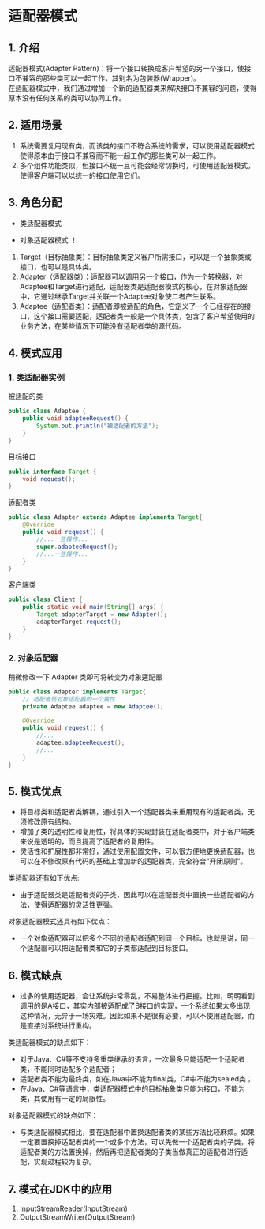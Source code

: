 # 适配器模式
## 1. 介绍
适配器模式(Adapter Pattern)：将一个接口转换成客户希望的另一个接口，使接口不兼容的那些类可以一起工作，其别名为包装器(Wrapper)。  
在适配器模式中，我们通过增加一个新的适配器类来解决接口不兼容的问题，使得原本没有任何关系的类可以协同工作。  

## 2. 适用场景
1. 系统需要复用现有类，而该类的接口不符合系统的需求，可以使用适配器模式使得原本由于接口不兼容而不能一起工作的那些类可以一起工作。  
2. 多个组件功能类似，但接口不统一且可能会经常切换时，可使用适配器模式，使得客户端可以以统一的接口使用它们。  

## 3. 角色分配
* 类适配器模式
![]()

* 对象适配器模式
！[]()

1. Target（目标抽象类）：目标抽象类定义客户所需接口，可以是一个抽象类或接口，也可以是具体类。  
2. Adapter（适配器类）：适配器可以调用另一个接口，作为一个转换器，对Adaptee和Target进行适配，适配器类是适配器模式的核心，在对象适配器中，它通过继承Target并关联一个Adaptee对象使二者产生联系。  
3. Adaptee（适配者类）：适配者即被适配的角色，它定义了一个已经存在的接口，这个接口需要适配，适配者类一般是一个具体类，包含了客户希望使用的业务方法，在某些情况下可能没有适配者类的源代码。  

## 4. 模式应用
### 1. 类适配器实例
被适配的类
```Java
public class Adaptee {
    public void adapteeRequest() {
        System.out.println("被适配者的方法");
    }
}
```

目标接口
```Java
public interface Target {
    void request();
}
```

适配者类
```Java
public class Adapter extends Adaptee implements Target{
    @Override
    public void request() {
        //...一些操作...
        super.adapteeRequest();
        //...一些操作...
    }
}
```

客户端类
```Java
public class Client {
    public static void main(String[] args) {
        Target adapterTarget = new Adapter();
        adapterTarget.request();
    }
}
```

### 2. 对象适配器
稍微修改一下 Adapter 类即可将转变为对象适配器
```Java
public class Adapter implements Target{
    // 适配者是对象适配器的一个属性
    private Adaptee adaptee = new Adaptee();

    @Override
    public void request() {
        //...
        adaptee.adapteeRequest();
        //...
    }
}
```

## 5. 模式优点
* 将目标类和适配者类解耦，通过引入一个适配器类来重用现有的适配者类，无须修改原有结构。  
* 增加了类的透明性和复用性，将具体的实现封装在适配者类中，对于客户端类来说是透明的，而且提高了适配者的复用性。  
* 灵活性和扩展性都非常好，通过使用配置文件，可以很方便地更换适配器，也可以在不修改原有代码的基础上增加新的适配器类，完全符合“开闭原则”。  

类适配器还有如下优点:  
* 由于适配器类是适配者类的子类，因此可以在适配器类中置换一些适配者的方法，使得适配器的灵活性更强。  

对象适配器模式还具有如下优点：  
* 一个对象适配器可以把多个不同的适配者适配到同一个目标，也就是说，同一个适配器可以把适配者类和它的子类都适配到目标接口。  

## 6. 模式缺点
* 过多的使用适配器，会让系统非常零乱，不易整体进行把握。比如，明明看到调用的是A接口，其实内部被适配成了B接口的实现，一个系统如果太多出现这种情况，无异于一场灾难。因此如果不是很有必要，可以不使用适配器，而是直接对系统进行重构。

类适配器模式的缺点如下：  
* 对于Java、C#等不支持多重类继承的语言，一次最多只能适配一个适配者类，不能同时适配多个适配者；  
* 适配者类不能为最终类，如在Java中不能为final类，C#中不能为sealed类；  
* 在Java、C#等语言中，类适配器模式中的目标抽象类只能为接口，不能为类，其使用有一定的局限性。  

对象适配器模式的缺点如下：  
* 与类适配器模式相比，要在适配器中置换适配者类的某些方法比较麻烦。如果一定要置换掉适配者类的一个或多个方法，可以先做一个适配者类的子类，将适配者类的方法置换掉，然后再把适配者类的子类当做真正的适配者进行适配，实现过程较为复杂。  

## 7. 模式在JDK中的应用
1. InputStreamReader(InputStream)
2. OutputStreamWriter(OutputStream)